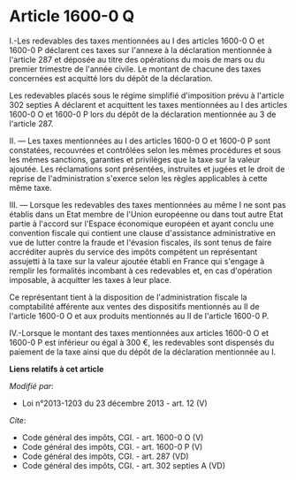 # Article 1600-0 Q

I.-Les redevables des taxes mentionnées au I des articles 1600-0 O et 1600-0 P déclarent ces taxes sur l'annexe à la
déclaration mentionnée à l'article 287 et déposée au titre des opérations du mois de mars ou du premier trimestre de l'année
civile. Le montant de chacune des taxes concernées est acquitté lors du dépôt de la déclaration. 

Les redevables placés sous le régime simplifié d'imposition prévu à l'article 302 septies A déclarent et acquittent les taxes
mentionnées au I des articles 1600-0 O et 1600-0 P lors du dépôt de la déclaration mentionnée au 3 de l'article 287. 

II. ― Les taxes mentionnées au I des articles 1600-0 O et 1600-0 P sont constatées, recouvrées et contrôlées selon les mêmes
procédures et sous les mêmes sanctions, garanties et privilèges que la taxe sur la valeur ajoutée. Les réclamations sont
présentées, instruites et jugées et le droit de reprise de l'administration s'exerce selon les règles applicables à cette
même taxe. 

III. ― Lorsque les redevables des taxes mentionnées au même I ne sont pas établis dans un Etat membre de l'Union européenne
ou dans tout autre Etat partie à l'accord sur l'Espace économique européen et ayant conclu une convention fiscale qui
contient une clause d'assistance administrative en vue de lutter contre la fraude et l'évasion fiscales, ils sont tenus de
faire accréditer auprès du service des impôts compétent un représentant assujetti à la taxe sur la valeur ajoutée établi en
France qui s'engage à remplir les formalités incombant à ces redevables et, en cas d'opération imposable, à acquitter les
taxes à leur place. 

Ce représentant tient à la disposition de l'administration fiscale la comptabilité afférente aux ventes des dispositifs
mentionnés au II de l'article 1600-0 O et aux produits mentionnés au II de l'article 1600-0 P. 

IV.-Lorsque le montant des taxes mentionnées aux articles 1600-0 O et 1600-0 P est inférieur ou égal à 300 €, les redevables
sont dispensés du paiement de la taxe ainsi que du dépôt de la déclaration mentionnée au I.

**Liens relatifs à cet article**

_Modifié par_:

  - Loi n°2013-1203 du 23 décembre 2013 - art. 12 (V)

_Cite_:

  - Code général des impôts, CGI. - art. 1600-0 O (V)
  - Code général des impôts, CGI. - art. 1600-0 P (V)
  - Code général des impôts, CGI. - art. 287 (VD)
  - Code général des impôts, CGI. - art. 302 septies A (VD)
